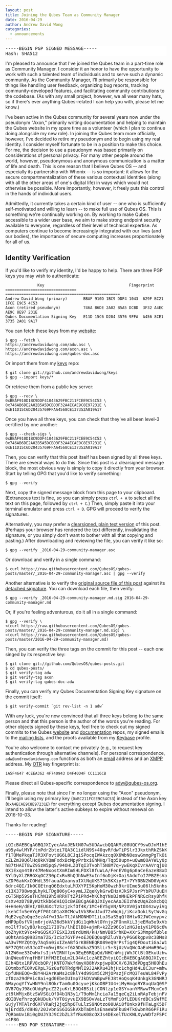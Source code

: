 ```yaml
---
layout: post
title: Joining the Qubes Team as Community Manager
date: 2016-04-29
author: Andrew David Wong
categories:
  - announcements
---
```


<style>
  pre.sig {
    border: 0;
    padding-left: 0;
    background-color: #fff;
  }
</style>

<pre class="sig">
-----BEGIN PGP SIGNED MESSAGE-----
Hash: SHA512
</pre>

I'm pleased to announce that I've joined the Qubes team in a part-time
role as Community Manager. I consider it an honor to have the
opportunity to work with such a talented team of individuals and to serve
such a dynamic community. As the Community Manager, I'll primarily be
responsible for things like handling user feedback, organizing bug
reports, tracking community-developed features, and facilitating community
contributions to the codebase. (As with any small project, however, we all
wear many hats, so if there's ever anything Qubes-related I can help you
with, please let me know.) 

I've been active in the Qubes community for several years now under the
pseudonym "Axon," primarily writing documentation and helping to maintain
the Qubes website in my spare time as a volunteer (which I plan to continue
doing alongside my new role).  In joining the Qubes team more
officially, however, I've decided to retire my pseudonym and to begin
using my real identity. I consider myself fortunate to be in a position
to make this choice. For me, the decision to use a pseudonym was based
primarily on considerations of personal privacy. For many other people
around the world, however, pseudonymous and anonymous communication is a
matter of life and death. This is one reason that I believe Qubes OS
-- and especially its partnership with Whonix -- is so important:
it allows for the secure compartmentalization of these various contextual
identities (along with all the other areas of one's digital life) in ways
which would not otherwise be possible. More importantly, however, it
freely puts this control in the hands of individual users.

Admittedly, it currently takes a certain kind of user -- one who is
sufficiently self-motivated and willing to learn -- to make full use of
Qubes OS. This is something we're continually working on. By working to
make Qubes accessible to a wider user base, we aim to make strong
endpoint security available to everyone, regardless of their level of
technical expertise. As computers continue to become increasingly
integrated with our lives (and our bodies), the importance of secure
computing increases proportionately for all of us.


## Identity Verification ##

If you'd like to verify my identity, I'd be happy to help. There are
three PGP keys you may wish to authenticate:

                  Key                                     Fingerprint                   
    ===============================   ==================================================
    Andrew David Wong (primary)       BBAF 910D 1BC9 DDF4 1043  629F BC21 1FCE E9C5 4C53
    Axon (retired pseudonym)          746A B6DE 2A02 B5A5 DCBD  3F32 A4EC AE9C 8E97 231E
    Qubes Documentation Signing Key   E11D 15C6 D204 3576 9FFA  A456 8CE1 3735 2A01 9A17

You can fetch these keys from my [website][]:

    $ gpg --fetch \
    https://andrewdavidwong.com/adw.asc \
    https://andrewdavidwong.com/axon.asc \
    https://andrewdavidwong.com/qubes-doc.asc

Or import them from my [keys][] repo:

    $ git clone git://github.com/andrewdavidwong/keys
    $ gpg --import keys/*

Or retrieve them from a public key server:

    $ gpg --recv \
    0xBBAF910D1BC9DDF41043629FBC211FCEE9C54C53 \
    0x746AB6DE2A02B5A5DCBD3F32A4ECAE9C8E97231E \
    0xE11D15C6D20435769FFAA4568CE137352A019A17

Once you have all three keys, you can check that they've all been
level-3 certified by one another:

    $ gpg --check-sigs \
    0xBBAF910D1BC9DDF41043629FBC211FCEE9C54C53 \
    0x746AB6DE2A02B5A5DCBD3F32A4ECAE9C8E97231E \
    0xE11D15C6D20435769FFAA4568CE137352A019A17

Then, you can verify that this post itself has been signed by all three
keys. There are several ways to do this. Since this post is a clearsigned
message block, the most obvious way is simply to copy it directly from
your browser. Start by telling GPG that you'd like to verify something:

    $ gpg --verify

Next, copy the signed message block from this page to your clipboard.
(Extraneous text is fine, so you can simply press `ctrl + A` to select
all the text on this page, followed by `ctrl + C`.) Then, simply paste
it into your terminal emulator and press `ctrl + D`. GPG will proceed
to verify the signatures.

Alternatively, you may prefer a [clearsigned, plain text version][clear]
of this post. (Perhaps your browser has rendered the text differently,
invalidating the signature, or you simply don't want to bother with all
that copying and pasting.) After downloading and reviewing the file,
you can verify it like so:

    $ gpg --verify _2016-04-29-community-manager.asc

Or download and verify in a single command:

    $ curl https://raw.githubusercontent.com/QubesOS/qubes-posts/master/_2016-04-29-community-manager.asc | gpg --verify

Another alternative is to verify the [original source file of this
post][source] against its [detached signature][sig]. You can
download each file, then verify:

    $ gpg --verify _2016-04-29-community-manager.md.sig 2016-04-29-community-manager.md

Or, if you're feeling adventurous, do it all in a single command:

    $ gpg --verify \
    <(curl https://raw.githubusercontent.com/QubesOS/qubes-posts/master/_2016-04-29-community-manager.md.sig) \
    <(curl https://raw.githubusercontent.com/QubesOS/qubes-posts/master/2016-04-29-community-manager.md)

Then, you can verify the three tags on the commit for this post --
each one singed by its respective key:

    $ git clone git://github.com/QubesOS/qubes-posts.git
    $ cd qubes-posts/
    $ git verify-tag adw
    $ git verify-tag axon
    $ git verify-tag qubes-doc-adw

Finally, you can verify my Qubes Documentation Signing Key signature on
the commit itself:

    $ git verify-commit `git rev-list -n 1 adw`

With any luck, you're now convinced that all three keys belong to the same
person and that this person is the author of the words you're reading.
For other objects signed by these keys, feel free to check out my signed
commits to the Qubes [website][web-repo] and [documentation][doc-repo]
repos, my signed emails to the [mailing lists], and the proofs available
from my [Keybase][] profile.

You're also welcome to contact me privately (e.g., to request key
authentication through alternative channels). For personal correspondence,
`adw@andrewdavidwong.com` functions as both an [email][adw-email] address
and an [XMPP][adw-xmpp] address. My [OTR][] key fingerprint is:

    1A5F4647 4CEEA362 4F740943 D4F40D4F CC1116CB

Please direct all Qubes-specific correspondence to [adw@qubes-os.org][].

Finally, please note that since I'm no longer using the "Axon" pseudonym,
I'll begin using my primary key (`0xBC211FCEE9C54C53`) instead of the
Axon key (`0xA4ECAE9C8E97231E`) for everything except Qubes documentation
signing. I intend to allow the latter's active subkeys to expire without
renewal on 2016-10-03.

Thanks for reading!

[website]: https://andrewdavidwong.com/
[keys]: https://github.com/andrewdavidwong/keys
[clear]: https://raw.githubusercontent.com/QubesOS/qubes-posts/master/_2016-04-29-community-manager.asc
[source]: https://raw.githubusercontent.com/QubesOS/qubes-posts/master/2016-04-29-community-manager.md
[sig]: https://raw.githubusercontent.com/QubesOS/qubes-posts/master/_2016-04-29-community-manager.md.sig
[web-repo]: https://github.com/QubesOS/qubesos.github.io
[doc-repo]: https://github.com/QubesOS/qubes-doc
[mailing lists]: /mailing-lists/
[Keybase]: https://keybase.io/adw
[adw-email]: mailto:adw@andrewdavidwong.com
[adw-xmpp]: xmpp:adw@andrewdavidwong.com
[OTR]: https://en.wikipedia.org/wiki/Off-the-Record_Messaging
[adw@qubes-os.org]: mailto:adw@qubes-os.org

<pre class="sig">
-----BEGIN PGP SIGNATURE-----

iQIcBAEBCgAGBQJXIyecAAoJENtN07w5UDAwcbQQAKMz08UQCY9swDJnM1hEMUdE
a95y4wlMYF/tmPdr2btei7QA3C1idlN9S+40qvRfdwTiPSlr3JkxthRkZSkKg1Z8
f1TQMePkqaTJR3XFovtUG6L8CJqiSPocqIWAkzcq0X6WbNOeswGmmgPgTkOiLtLT
cZLZm39Q6lHq0kKYQmFxdxBcMpyPrbxiGhMHq/Tqp50upn+uQwmQOAYWLy0pIHHs
h87tHAIT8wZ9SzW5pqS/94OHLZOTqI3TvohT5N8M7q+ywEKqXIvrAAVrqjU0Q06C
0X1Exqn4tBr47MeNxostXmRImSHLFDXl8fuWLA/FenEV0g6p0aCeEazeB8xDt1jc
SYlDyXlZRRGXqOCZ30pCxRvBhQJhNwE3uInf6oDjK+OaiSAdoToI7PBZEsVa98tT
sZDP6akKxCOHdL39fauaAQaanyoIXlNqUKS71k5KXiyFI+7YY0BN2WD0VpVXZrKV
6drc4QI/Ik0COEtnqQ6EdxtuLMJXYPI5KpHoM30wzh9krUIme5u06lh5knhsiyyw
x13X3798wogLhykLTDg806yC+xymLJZqeKykGrwEHzVJkSPJsrPYbPU7UuEHkLIm
cGT5Np59SeTHChN19h5HRRHTtZPiPRd+hKChqYNsBJnMHEkPFNRGcRsy8hfKd+J/
CsXv4zD78ByW2tkkb6dHiQIcBAEBCgAGBQJXIyecAAoJEIzhNzUqAZoXcbQQAKqd
H+H4eH/dEVI/0EUGXcTzSzjzkfOf4K/1MC+EY5gVN/NPzXV0jat0X4zwyiVgXQLn
jkehCfn5eVYgFfPGt401aX0CMcw1Vb3RvUJxd72vWqAj/iKcaDokLSytWvGqSdW8
MqE2vgZoQqe3ezA4Yw13ArTtJAkMONHDT1iLoJSaS5qQfGHlw02JWCemypvzoRqv
eMP9pOsfVXjm6rjoVA36d5kkYjdGi1qWhAtOYnjy2FOnmXiL3jeEMa5o9xVbklgD
moIlf7sCy88/kcqZ17IO7s/lhEElBO+ajmR+k2Zz96ColzHGJeiyK1PQ6c6WOX8I
QoZhyKt9Yc+PsGQSX37ESXIJz8rdUmN/kH/NmVB85rhKD+XXrS3Mmp0fBbleccrh
uQhtAnSq0983ma7ZG/IcSz7GYFV+oEJQEQQuqRZluY8/yPGG6kgpv8c3BMs8oF/T
wA3w7MYZQtQy7Aq5n0ixIZeABfGrKBENEQR089eQ9rPsfig4QFDoutiGaJW1i8gI
6F77Q9tnS3JoXT+m5wj8Sc+f6X5DdkaZ5DSlLr5+3jUzVxQWcOaEoHmR96wjCr2j
A12W6me33CwHxfsIj+VIRNftpvDEqE6RQpQd/NHCnWmjjWhJClBlGEkuUzhw8QjV
UnQWeu6YnqfHBflHfM3EIqLm2LD4Ac1czAEEZhtyiQIcBAEBCgAGBQJXIyecAAoJ
EJh4Btx1RPV8cbQP/jKNTO7WkfKmyX88hVxpjwp0DCX/6JN3dPDgq5H0OhEuvlx+
EQtmbxfEORvERpL7Gz0uf8TRdgMMlI9J2AKRu43hjHc1chgHd4L8C3ur+mhwGuuS
CpfUNHEOQ+d8Y4H2ArKaMs2c8klY4d99im5C2MjOPszjFcMQ3TeuWL84FvPybumR
zf0za29dPVic8ai+gd0EbeIUImp7JkDVaWBpwFEJ8tHoQsqK4Unkgk3GNNRJXkzo
6WayogYfYwHNY9nl8OkrTam0u0GcyuejKkoOBF1U4+iMyHmqoRY8uqUaQ0SPT2t6
OV87QyJ98cOUdgFpcZ22juKrLBDQ4BSiLjCONtzp1eGSYvanYMRwwTMcmCo9js1C
zt9lWMjxBtzSWVSGiQfD4b1N3y1/T9oMm1hcia7a15qeCq2iLnRApTebjnFVNFVi
dQIBVefhrzgQkUDuk/YVT0iyvuEX9BSOvVaLzTtMmFiOfLEDUKrdBCsSWfMEzbWE
GujyTMTAlrdGXFVRaRj2jq5hpOTuLlzS9NOtzo00UAi8fOnkx9fHTaLgK5DFLtvP
WjErdd5/d9H8/20JvbnSS6IGSkVXbTaDmlsEnaeWbFku84TkGwbnR66PF1RuzXfh
7QRbmUv1Bi0gDUJY3J9C2bZL3fYRuK08cOXJs4DExelTUcKWLXywWDfzFSPC
=4P8G
-----END PGP SIGNATURE-----
</pre>


